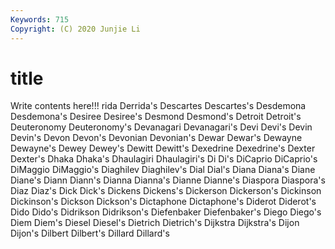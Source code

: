 ```yaml
---
Keywords: 715
Copyright: (C) 2020 Junjie Li
---
```


# title

Write contents here!!!
rida 
Derrida's 
Descartes 
Descartes's 
Desdemona 
Desdemona's 
Desiree 
Desiree's 
Desmond 
Desmond's
Detroit 
Detroit's 
Deuteronomy 
Deuteronomy's 
Devanagari 
Devanagari's 
Devi 
Devi's 
Devin 
Devin's
Devon 
Devon's 
Devonian 
Devonian's 
Dewar 
Dewar's 
Dewayne 
Dewayne's 
Dewey 
Dewey's
Dewitt 
Dewitt's 
Dexedrine 
Dexedrine's 
Dexter 
Dexter's 
Dhaka 
Dhaka's 
Dhaulagiri 
Dhaulagiri's
Di 
Di's 
DiCaprio 
DiCaprio's 
DiMaggio 
DiMaggio's 
Diaghilev 
Diaghilev's 
Dial 
Dial's
Diana 
Diana's 
Diane 
Diane's 
Diann 
Diann's 
Dianna 
Dianna's 
Dianne 
Dianne's
Diaspora 
Diaspora's 
Diaz 
Diaz's 
Dick 
Dick's 
Dickens 
Dickens's 
Dickerson 
Dickerson's
Dickinson 
Dickinson's 
Dickson 
Dickson's 
Dictaphone 
Dictaphone's 
Diderot 
Diderot's 
Dido 
Dido's
Didrikson 
Didrikson's 
Diefenbaker 
Diefenbaker's 
Diego 
Diego's 
Diem 
Diem's 
Diesel 
Diesel's
Dietrich 
Dietrich's 
Dijkstra 
Dijkstra's 
Dijon 
Dijon's 
Dilbert 
Dilbert's 
Dillard 
Dillard's
